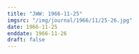 ```yaml
---
title: "JWW: 1966-11-25"
imgsrc: "/img/journal/1966/11/25-26.jpg"
date: 1966-11-25
enddate: 1966-11-26
draft: false
---
```


<!-- fix pre-formatted input -->
